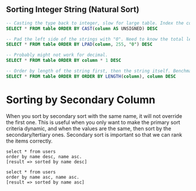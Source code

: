 ## Sorting Integer String (Natural Sort)

```sql
-- Casting the type back to integer, slow for large table. Index the column for better performance.
SELECT * FROM table ORDER BY CAST(column AS UNSIGNED) DESC

-- Pad the left side of the strings with "0". Need to know the total length of the string.
SELECT * FROM table ORDER BY LPAD(column, 255, "0") DESC

-- Probably might not work for decimal.
SELECT * FROM table ORDER BY column * 1 DESC

-- Order by length of the string first, then the string itself. Benchmark if this is the fastest.
SELECT * FROM table ORDER BY ORDER BY LENGTH(column), column DESC
```

# Sorting by Secondary Column

When you sort by secondary sort with the same name, it will not override the first one. This is useful when you only want to make the primary sort criteria dynamic, and when the values are the same, then sort by the secondary/tertiary ones. Secondary sort is important so that we can rank the items correctly. 

```
select * from users
order by name desc, name asc.
[result => sorted by name desc]

select * from users
order by name asc, name asc.
[result => sorted by name asc]


```
